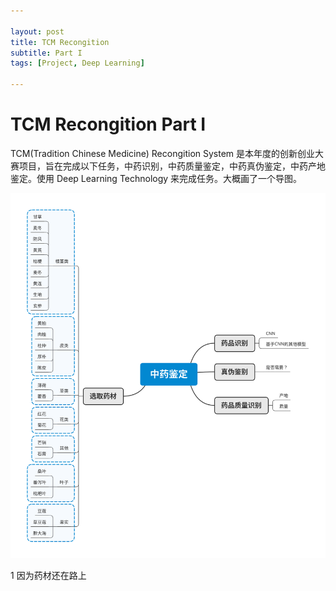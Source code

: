 ```yaml
---

layout: post
title: TCM Recongition
subtitle: Part I
tags: [Project, Deep Learning]

---
```


<head>
    <script src="https://cdn.mathjax.org/mathjax/latest/MathJax.js?config=TeX-AMS-MML_HTMLorMML" type="text/javascript"></script>
    <script type="text/x-mathjax-config">
        MathJax.Hub.Config({
            tex2jax: {
            skipTags: ['script', 'noscript', 'style', 'textarea', 'pre'],
            inlineMath: [['$','$']]
            }
        });
    </script>
</head>


# TCM Recongition Part I

TCM(Tradition Chinese Medicine) Recongition System 是本年度的创新创业大赛项目，旨在完成以下任务，中药识别，中药质量鉴定，中药真伪鉴定，中药产地鉴定。使用 Deep Learning Technology 来完成任务。大概画了一个导图。

![TCM1.svg](/img/TCM1.svg)

1 因为药材还在路上
